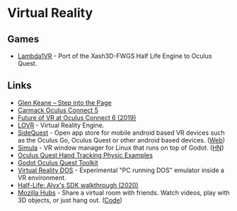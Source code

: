 # Virtual Reality

## Games

* [Lambda1VR](https://github.com/DrBeef/Lambda1VR) - Port of the Xash3D-FWGS Half Life Engine to Oculus Quest.

## Links

* [Glen Keane – Step into the Page](https://www.youtube.com/watch?v=GSbkn6mCfXE)
* [Carmack Oculus Connect 5](https://www.facebook.com/Oculusvr/videos/2364701536878601/)
* [Future of VR at Oculus Connect 6 \(2019\)](https://www.youtube.com/watch?v=RCB_mfGmh9w&t=1h47m12s)
* [LOVR](https://github.com/bjornbytes/lovr) - Virtual Reality Engine.
* [SideQuest](https://github.com/the-expanse/SideQuest) - Open app store for mobile android based VR devices such as the Oculus Go, Oculus Quest or other android based devices. \([Web](https://sidequestvr.com/)\)
* [Simula](https://github.com/SimulaVR/Simula) - VR window manager for Linux that runs on top of Godot. \([HN](https://news.ycombinator.com/item?id=22823891)\)
* [Oculus Quest Hand Tracking Physic Examples](https://github.com/dilmerv/OculusQuestHandTrackingPhysics)
* [Godot Oculus Quest Toolkit](https://github.com/NeoSpark314/godot_oculus_quest_toolkit)
* [Virtual Reality DOS](https://github.com/sonictruth/vr-dos) - Experimental "PC running DOS" emulator inside a VR environment.
* [Half-Life: Alyx's SDK walkthrough \(2020\)](https://twitter.com/joewintergreen/status/1262662025903128576)
* [Mozilla Hubs](https://hubs.mozilla.com/#/) - Share a virtual room with friends. Watch videos, play with 3D objects, or just hang out. \([Code](https://github.com/mozilla/hubs)\)

